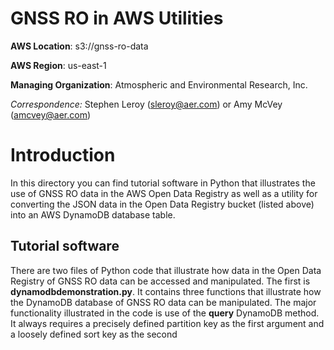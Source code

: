 GNSS RO in AWS Utilities
============================================

**AWS Location**: s3://gnss-ro-data

**AWS Region**: us-east-1  

**Managing Organization**: Atmospheric and Environmental Research, Inc.

*Correspondence:* Stephen Leroy (sleroy@aer.com) or Amy McVey (amcvey@aer.com)


# Introduction

In this directory you can find tutorial software in Python that illustrates 
the use of GNSS RO data in the AWS Open Data Registry as well as a utility 
for converting the JSON data in the Open Data Registry bucket (listed above) 
into an AWS DynamoDB database table. 

## Tutorial software

There are two files of Python code that illustrate how data in the Open Data 
Registry of GNSS RO data can be accessed and manipulated. The first is 
**dynamodbdemonstration.py**. It contains three functions that illustrate 
how the DynamoDB database of GNSS RO data can be manipulated. The major 
functionality illustrated in the code is use of the __query__ DynamoDB 
method. It always requires a precisely defined partition key as the first 
argument and a loosely defined sort key as the second 
